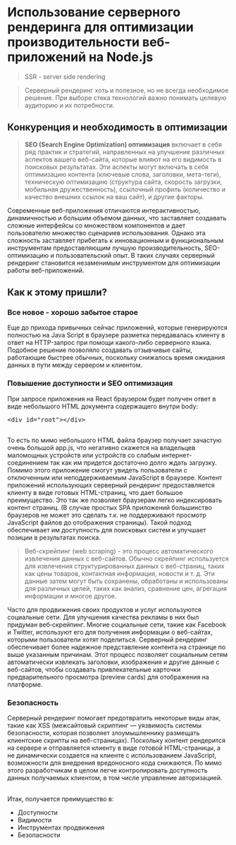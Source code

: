 # Использование серверного рендеринга для оптимизации производительности веб-приложений на Node.js

> SSR - server side rendering

> Серверный рендеринг хоть и полезное, но не всегда необходимое решение. При выборе стека технологий важно понимать целевую аудиторию и их потребности.

## Конкуренция и необходимость в оптимизации

> __SEO (Search Engine Optimization) оптимизация__ включает в себя ряд практик и стратегий, направленных на улучшение различных аспектов вашего веб-сайта, которые влияют на его видимость в поисковых результатах. Эти аспекты могут включать в себя оптимизацию контента (ключевые слова, заголовки, мета-теги), техническую оптимизацию (структура сайта, скорость загрузки, мобильная дружественность), ссылочный профиль (количество и качество внешних ссылок на ваш сайт), и другие факторы.

<p>Современные веб-приложения отличаются интерактивностью, динамичностью и большим объемом данных, что заставляет создавать сложные интерфейсы со множеством компонентов и дает пользователю множество сценариев использования. Однако эта сложность заставляет прибегать к инновационным и функциональным инструментам предоставляющим лучшую производительность, SEO-оптимизацию и пользовательский опыт. В таких случаях серверный рендеринг становится незаменимым инструментом для оптимизации работы веб-приложений. </p>

## Как к этому пришли?

### Все новое - хорошо забытое старое
<p>Еще до прихода привычных сейчас приложений, которые генерируются полностью на Java Script в браузере разметка передавалась клиенту в ответ на HTTP-запрос при помощи какого-либо серверного языка. Подобное решение позволяло создавать отзывчивые сайты, работающие быстрее обычных, поскольку снижалось время ожидания данных в пути между сервером и клиентом. </p>

### Повышение доступности и SEO оптимизация
<p>При запросе приложения на React браузером будет получен ответ в виде небольшого HTML документа содержащего внутри body:</p>
<pre lang="html">
&lt;div id="root"&gt;&lt;/div&gt;
<script src="/app.js"></script>
</pre>

<p>То есть по мимо небольшого HTML файла браузер получает зачастую очень большой app.js, что негативно скажется на владельцев маломощных устройств или устройств со слабым интернет-соединением так как им придется достаточно долго ждать загрузку. Помимо этого приложение смогут увидеть пользователи с отключенным или неподдерживаемым JavaScript в браузере. Контент приложений использующих серверный рендеринг предоставляется клиенту в виде готовых HTML-страниц, что дает большое преимущество. Это так же позволяет браузерам легко индексировать контент страниц. (В случае простых SPA приложений большинство браузеров не может это сделать т.к. не поддерживают просмотр JavaScript файлов до отображения страницы). Такой подход обеспечивает им доступность для поисковых систем и улучшает позиции в результатах поиска.</p>

> Веб-скрейпинг (web scraping) - это процесс автоматического извлечения данных с веб-сайтов. Обычно скрейпинг используется для извлечения структурированных данных с веб-страниц, таких как цены товаров, контактная информация, новости и т. д. Эти данные затем могут быть сохранены, обработаны и использованы для различных целей, таких как анализ, сравнение цен, агрегация информации и многое другое.

<p>Часто для продвижения своих продуктов и услуг используются социальные сети. Для улучшения качества рекламы в них был придуман веб‑скрейпинг. Многие социальные сети, такие как Facebook и Twitter, используют его для получения информации о веб-сайтах, которыми пользователи хотят поделиться. Серверный рендеринг обеспечивает более надежное представление контента на странице по выше указанным причинам. Этот процесс позволяет социальным сетям автоматически извлекать заголовки, изображения и другие данные с веб-сайтов, чтобы создавать привлекательные карточки предварительного просмотра (preview cards) для отображения на платформе.</p>

### Безопасность

<p>Серверный рендеринг помогает предотвратить некоторые виды атак, такие как XSS (межсайтовый скриптинг — уязвимость системы безопасности, которая позволяет злоумышленнику размещать клиентские скрипты на веб-страницах). Поскольку контент рендерится на сервере и отправляется клиенту в виде готовой HTML-страницы, а не динамически создается на клиенте с использованием JavaScript, возможности для внедрения вредоносного кода снижаются. По мимо этого разработчикам в целом легче контролировать доступность данных получаемых клиентом, в том числе управление авторизацией.</p>

<p><br>Итак, получается преимущество в:
<ul>
  <li>Доступности</li>
  <li>Видимости</li>
  <li>Инструментах продвижения</li>
  <li>Безопасности</li>
</ul>
</br>
</p>




